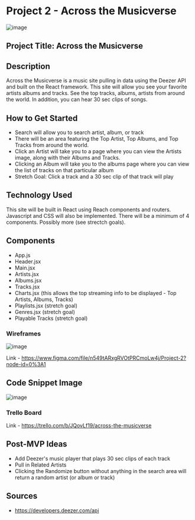 # Project 2 - Across the Musicverse

![image](https://i.ibb.co/0GQp8jf/Music-Streaming-Wars.webp)

## Project Title: Across the Musicverse

## Description

Across the Musicverse is a music site pulling in data using the Deezer API and built on the React framework. This site will allow you see your favorite artists albums and tracks. See the top tracks, albums, artists from around the world. In addition, you can hear 30 sec clips of songs. 

## How to Get Started

- Search will allow you to search artist, album, or track
- There will be an area featuring the Top Artist, Top Albums, and Top Tracks from around the world. 
- Click an Artist will take you to a page where you can view the Artists image, along with their Albums and Tracks. 
- Clicking an Album will take you to the albums page where you can view the list of tracks on that particular album
- Stretch Goal: Click a track and a 30 sec clip of that track will play


## Technology Used

This site will be built in React using Reach components and routers. Javascript and CSS will also be implemented. There will be a minimum of 4 components. Possibly more (see strectch goals).

## Components
- App.js
- Header.jsx
- Main.jsx
- Artists.jsx
- Albums.jsx
- Tracks.jsx
- Charts.jsx (this allows the top streaming info to be displayed - Top Artists, Albums, Tracks)
- Playlists.jsx (stretch goal)
- Genres.jsx (stretch goal)
- Playable Tracks (stretch goal)

### Wireframes

![image](https://i.imgur.com/7W5tSyR.png)

Link - https://www.figma.com/file/n549tARxgRVOtPRCmoLw4j/Project-2?node-id=0%3A1

## Code Snippet Image
![image](https://i.imgur.com/aeepKMT.png)

### Trello Board

Link - https://trello.com/b/JQovLf19/across-the-musicverse

## Post-MVP Ideas

- Add Deezer's music player that plays 30 sec clips of each track
- Pull in Related Artists
- Clicking the Randomize button without anything in the search area will return a random artist (or album or track)


## Sources

- https://developers.deezer.com/api

